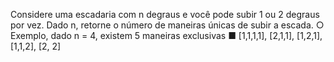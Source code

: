 Considere uma escadaria com n degraus e você pode subir 1 ou 2 degraus por vez.
Dado n, retorne o número de maneiras únicas de subir a escada.
○ Exemplo, dado n = 4, existem 5 maneiras exclusivas
■ [1,1,1,1], [2,1,1], [1,2,1], [1,1,2], [2, 2]